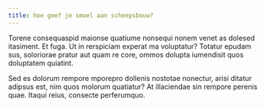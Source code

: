 ```yaml
---
title: hoe geef je smoel aan scheepsbouw?
---
```


Torene consequaspid maionse quatiume nonsequi nonem venet as dolesed itasiment. Et fuga. Ut in rerspiciam experat ma voluptatur? Totatur epudam sus, soloriorae pratur aut quam re core, ommos dolupta iumendisit quos doluptatem quiatint.

Sed es dolorum rempore mporepro dollenis nostotae nonectur, arisi ditatur adipsus est, nim quos molorum quatiatur?
At illaciendae sin rempore perenis quae. Itaqui reius, consecte perferumquo.